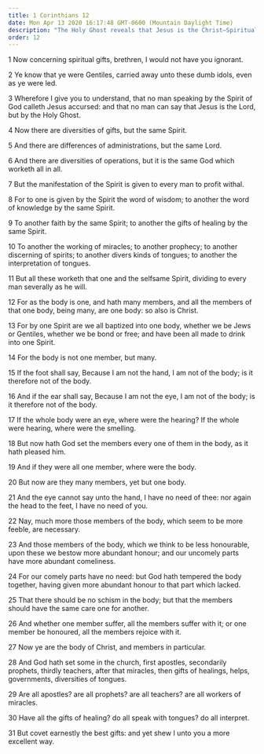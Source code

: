 ```yaml
---
title: 1 Corinthians 12
date: Mon Apr 13 2020 16:17:48 GMT-0600 (Mountain Daylight Time)
description: "The Holy Ghost reveals that Jesus is the Christ—Spiritual gifts are present among the Saints—Apostles, prophets, and miracles are found in the true Church."
order: 12
---
```


1 Now concerning spiritual gifts, brethren, I would not have you ignorant.

2 Ye know that ye were Gentiles, carried away unto these dumb idols, even as ye were led.

3 Wherefore I give you to understand, that no man speaking by the Spirit of God calleth Jesus accursed: and that no man can say that Jesus is the Lord, but by the Holy Ghost.

4 Now there are diversities of gifts, but the same Spirit.

5 And there are differences of administrations, but the same Lord.

6 And there are diversities of operations, but it is the same God which worketh all in all.

7 But the manifestation of the Spirit is given to every man to profit withal.

8 For to one is given by the Spirit the word of wisdom; to another the word of knowledge by the same Spirit.

9 To another faith by the same Spirit; to another the gifts of healing by the same Spirit.

10 To another the working of miracles; to another prophecy; to another discerning of spirits; to another divers kinds of tongues; to another the interpretation of tongues.

11 But all these worketh that one and the selfsame Spirit, dividing to every man severally as he will.

12 For as the body is one, and hath many members, and all the members of that one body, being many, are one body: so also is Christ.

13 For by one Spirit are we all baptized into one body, whether we be Jews or Gentiles, whether we be bond or free; and have been all made to drink into one Spirit.

14 For the body is not one member, but many.

15 If the foot shall say, Because I am not the hand, I am not of the body; is it therefore not of the body.

16 And if the ear shall say, Because I am not the eye, I am not of the body; is it therefore not of the body.

17 If the whole body were an eye, where were the hearing? If the whole were hearing, where were the smelling.

18 But now hath God set the members every one of them in the body, as it hath pleased him.

19 And if they were all one member, where were the body.

20 But now are they many members, yet but one body.

21 And the eye cannot say unto the hand, I have no need of thee: nor again the head to the feet, I have no need of you.

22 Nay, much more those members of the body, which seem to be more feeble, are necessary.

23 And those members of the body, which we think to be less honourable, upon these we bestow more abundant honour; and our uncomely parts have more abundant comeliness.

24 For our comely parts have no need: but God hath tempered the body together, having given more abundant honour to that part which lacked.

25 That there should be no schism in the body; but that the members should have the same care one for another.

26 And whether one member suffer, all the members suffer with it; or one member be honoured, all the members rejoice with it.

27 Now ye are the body of Christ, and members in particular.

28 And God hath set some in the church, first apostles, secondarily prophets, thirdly teachers, after that miracles, then gifts of healings, helps, governments, diversities of tongues.

29 Are all apostles? are all prophets? are all teachers? are all workers of miracles.

30 Have all the gifts of healing? do all speak with tongues? do all interpret.

31 But covet earnestly the best gifts: and yet shew I unto you a more excellent way.
